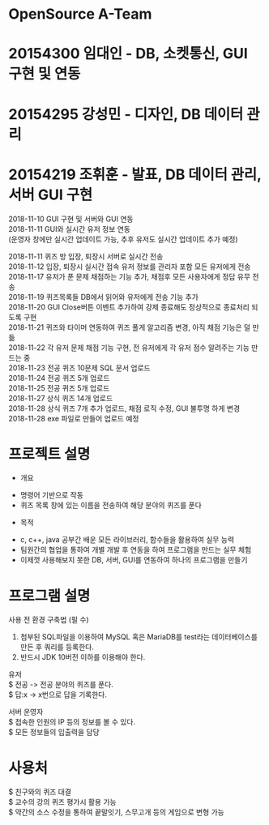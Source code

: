 # OpenSource A-Team  
# 20154300 임대인  - DB, 소켓통신, GUI 구현 및 연동  
# 20154295 강성민  - 디자인, DB 데이터 관리
# 20154219 조휘훈  - 발표, DB 데이터 관리, 서버 GUI 구현  

2018-11-10 GUI 구현 및 서버와 GUI 연동    
2018-11-11 GUI와 실시간 유저 정보 연동  
(운영자 창에만 실시간 업데이트 가능, 추후 유저도 실시간 업데이트 추가 예정)  

2018-11-11 퀴즈 방 입장, 퇴장시 서버로 실시간 전송  
2018-11-12 입장, 퇴장시 실시간 접속 유저 정보를 관리자 포함 모든 유저에게 전송    
2018-11-17 유저가 푼 문제 채점하는 기능 추가, 채점후 모든 사용자에게 정답 유무 전송    
2018-11-19 퀴즈목록들 DB에서 읽어와 유저에게 전송 기능 추가  
2018-11-20 GUI Close버튼 이벤트 추가하여 강제 종료해도 정상적으로 종료처리 되도록 구현  
2018-11-21 퀴즈와 타이머 연동하여 퀴즈 풀게 알고리즘 변경, 아직 채점 기능은 덜 만듦    
2018-11-22 각 유저 문제 채점 기능 구현, 전 유저에게 각 유저 점수 알려주는 기능 만드는 중  
2018-11-23 전공 퀴즈 10문제 SQL 문서 업로드  
2018-11-24 전공 퀴즈 5개 업로드  
2018-11-25 전공 퀴즈 5개 업로드  
2018-11-27 상식 퀴즈 14개 업로드  
2018-11-28 상식 퀴즈 7개 추가 업로드, 채점 로직 수정, GUI 불투명 하게 변경  
2018-11-28 exe 파일로 만들어 업로드 예정  


  
# 프로젝트 설명
 - 개요  
  * 명령어 기반으로 작동  
  * 퀴즈 목록 창에 있는 이름을 전송하여 해당 분야의 퀴즈를 푼다  
 - 목적  
  * c, c++, java 공부간 배운 모든 라이브러리, 함수들을 활용하여 실무 능력   
  * 팀원간의 협업을 통하여 개별 개발 후 연동을 하여 프로그램을 만드는 실무 체험  
  * 이제껏 사용해보지 못한 DB, 서버, GUI를 연동하여 하나의 프로그램을 만들기  
    
# 프로그램 설명  
    
사용 전 환경 구축법 (필 수)  
1. 첨부된 SQL파일을 이용하여 MySQL 혹은 MariaDB를  test라는 데이터베이스를 만든 후 쿼리를 등록한다.   
2. 반드시 JDK 10버전 이하를 이용해야 한다.
  
유저   
$ 전공 -> 전공 분야의 퀴즈를 푼다.  
$ 답:x -> x번으로 답을 기록한다.  
  
서버 운영자  
$ 접속한 인원의 IP 등의 정보를 볼 수 있다.  
$ 모든 정보들의 입출력을 담당  
  
# 사용처  
$ 친구와의 퀴즈 대결  
$ 교수의 강의 퀴즈 평가시 활용 가능  
$ 약간의 소스 수정을 통하여 끝말잇기, 스무고개 등의 게임으로 변형 가능  

